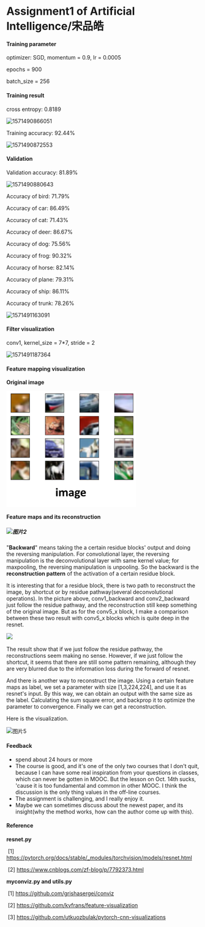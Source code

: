 # Assignment1 of Artificial Intelligence/宋品皓

#### Training parameter

optimizer: SGD, momentum = 0.9, lr = 0.0005

epochs = 900

batch_size = 256

#### Training result

cross entropy: 0.8189

![1571490866051](https://github.com/mousecpn/resnet_AI_HW1/tree/master/images/1571490866051.png)

Training accuracy: 92.44%

![1571490872553](https://github.com/mousecpn/resnet_AI_HW1/edit/master/images\1571490872553.png)

#### Validation

Validation accuracy: 81.89%

![1571490880643](https://github.com/mousecpn/resnet_AI_HW1/edit/master/images\1571490880643.png)



Accuracy of bird: 71.79%

Accuracy of car: 86.49%

Accuracy of cat: 71.43%

Accuracy of deer: 86.67%

Accuracy of dog: 75.56%

Accuracy of frog: 90.32%

Accuracy of horse: 82.14%

Accuracy of plane: 79.31%

Accuracy of ship: 86.11%

Accuracy of trunk: 78.26%

![1571491163091](https://github.com/mousecpn/resnet_AI_HW1/edit/master/images\1571491163091.png)



#### Filter visualization

conv1, kernel_size = 7*7, stride = 2

![1571491187364](https://github.com/mousecpn/resnet_AI_HW1/edit/master/images\1571491187364.png)

#### Feature mapping visualization

**Original image**

<img src="images\图片3.png" alt="图片3" style="zoom: 33%;" />



**Feature maps and its reconstruction**

##### ![图片2](https://github.com/mousecpn/resnet_AI_HW1/edit/master/images/图片2.png)

"**Backward**" means taking the a certain residue blocks' output and doing the reversing manipulation. For convolutional layer, the reversing manipulation is the deconvolutional layer with same kernel value; for maxpooling, the reversing manipulation is unpooling. So the backward is the **reconstruction pattern** of the activation of a certain residue block.

It is interesting that for a residue block, there is two path to reconstruct the image, by shortcut or by residue pathway(several deconvolutional operations). In the picture above, conv1_backward and conv2_backward just follow the residue pathway, and the reconstruction still keep something of the original image. But as for the conv5_x block, I make a comparison between these two result with conv5_x blocks which is quite deep in the resnet.

![](https://github.com/mousecpn/resnet_AI_HW1/edit/master/images/图片1.png)

The result show that if we just follow the residue pathway, the reconstructions seem making no sense. However, if we just follow the shortcut, it seems that there are still some pattern remaining, although they are very blurred  due to the information loss during the forward of resnet.

And there is another way to reconstruct the image. Using a certain feature maps as label, we set a parameter with size [1,3,224,224], and use it as resnet's input. By this way, we can obtain an output with the same size as the label. Calculating the sum square error, and backprop it to optimize the parameter to convergence. Finally we can get a reconstruction.

Here is the visualization.

![图片5](https://github.com/mousecpn/resnet_AI_HW1/edit/master/images/图片5.png)

#### Feedback

- spend about 24 hours or more
- The course is good, and it's one of the only two courses that I don't quit, because I can have some real inspiration from your questions in classes, which can never be gotten in MOOC. But the lesson on Oct. 14th sucks, 'cause it is too fundamental and common in other MOOC.  I think the discussion is the only thing values in the off-line courses.
- The assignment is challenging, and I really enjoy it.
- Maybe we can sometimes discuss about the newest paper, and its insight(why the method works, how can the author come up with this).



#### Reference

**resnet.py**

​	[1]  https://pytorch.org/docs/stable/_modules/torchvision/models/resnet.html 

​	[2]  https://www.cnblogs.com/zf-blog/p/7792373.html 

**myconviz.py and utils.py**

​	[1]  https://github.com/grishasergei/conviz

​	[2]  https://github.com/kvfrans/feature-visualization 

​	[3] https://github.com/utkuozbulak/pytorch-cnn-visualizations

